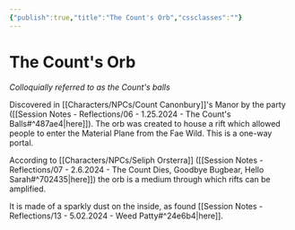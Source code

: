 ```yaml
---
{"publish":true,"title":"The Count's Orb","cssclasses":""}
---
```



# The Count's Orb

_Colloquially referred to as the Count's balls_

Discovered in [[Characters/NPCs/Count Canonbury]]'s Manor by the party ([[Session Notes - Reflections/06 - 1.25.2024 - The Count's Balls#^487ae4\|here]]). The orb was created to house a rift which allowed people to enter the Material Plane from the Fae Wild. This is a one-way portal.

According to [[Characters/NPCs/Seliph Orsterra]] ([[Session Notes - Reflections/07 - 2.6.2024 - The Count Dies, Goodbye Bugbear, Hello Sarah#^702435\|here]]) the orb is a medium through which rifts can be amplified.

It is made of a sparkly dust on the inside, as found [[Session Notes - Reflections/13 - 5.02.2024 - Weed Patty#^24e6b4\|here]].
